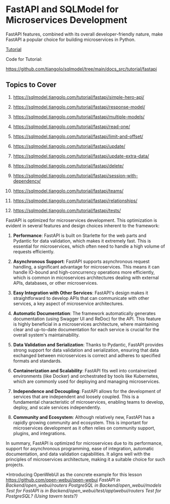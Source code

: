 # FastAPI and SQLModel for Microservices Development

FastAPI features, combined with its overall developer-friendly nature, make FastAPI a popular choice for building microservices in Python.

[Tutorial](https://sqlmodel.tiangolo.com/tutorial/fastapi/)

Code for Tutorial:

https://github.com/tiangolo/sqlmodel/tree/main/docs_src/tutorial/fastapi

## Topics to Cover

1. https://sqlmodel.tiangolo.com/tutorial/fastapi/simple-hero-api/

2. https://sqlmodel.tiangolo.com/tutorial/fastapi/response-model/

3. https://sqlmodel.tiangolo.com/tutorial/fastapi/multiple-models/

4. https://sqlmodel.tiangolo.com/tutorial/fastapi/read-one/

5. https://sqlmodel.tiangolo.com/tutorial/fastapi/limit-and-offset/

6. https://sqlmodel.tiangolo.com/tutorial/fastapi/update/

7. https://sqlmodel.tiangolo.com/tutorial/fastapi/update-extra-data/

8. https://sqlmodel.tiangolo.com/tutorial/fastapi/delete/

9. https://sqlmodel.tiangolo.com/tutorial/fastapi/session-with-dependency/

10. https://sqlmodel.tiangolo.com/tutorial/fastapi/teams/

11. https://sqlmodel.tiangolo.com/tutorial/fastapi/relationships/

12. https://sqlmodel.tiangolo.com/tutorial/fastapi/tests/


FastAPI is optimized for microservices development. This optimization is evident in several features and design choices inherent to the framework:

1. **Performance**: FastAPI is built on Starlette for the web parts and Pydantic for data validation, which makes it extremely fast. This is essential for microservices, which often need to handle a high volume of requests efficiently.

2. **Asynchronous Support**: FastAPI supports asynchronous request handling, a significant advantage for microservices. This means it can handle IO-bound and high-concurrency operations more efficiently, which is common in microservices architectures dealing with external APIs, databases, or other microservices.

3. **Easy Integration with Other Services**: FastAPI's design makes it straightforward to develop APIs that can communicate with other services, a key aspect of microservice architectures.

4. **Automatic Documentation**: The framework automatically generates documentation (using Swagger UI and ReDoc) for the API. This feature is highly beneficial in a microservices architecture, where maintaining clear and up-to-date documentation for each service is crucial for the overall system's maintainability.

5. **Data Validation and Serialization**: Thanks to Pydantic, FastAPI provides strong support for data validation and serialization, ensuring that data exchanged between microservices is correct and adheres to specified formats and standards.

6. **Containerization and Scalability**: FastAPI fits well into containerized environments (like Docker) and orchestrated by tools like Kubernetes, which are commonly used for deploying and managing microservices.

7. **Independence and Decoupling**: FastAPI allows for the development of services that are independent and loosely coupled. This is a fundamental characteristic of microservices, enabling teams to develop, deploy, and scale services independently.

8. **Community and Ecosystem**: Although relatively new, FastAPI has a rapidly growing community and ecosystem. This is important for microservices development as it often relies on community support, plugins, and integrations.

In summary, FastAPI is optimized for microservices due to its performance, support for asynchronous programming, ease of integration, automatic documentation, and data validation capabilities. It aligns well with the principles of microservices architecture, making it a suitable choice for such projects.



*Introducing OpenWebUI as the concrete example for this lesson
https://github.com/open-webui/open-webui
    *FastAPI in Backend/open_webui/routers*
    *PostgreSQL in Backend/open_webui/models*
    *Test for FastAPI is in Backend/open_webui/test/app\webui/routers*
    *Test for PostgreSQL? (Using tavern tests?)*